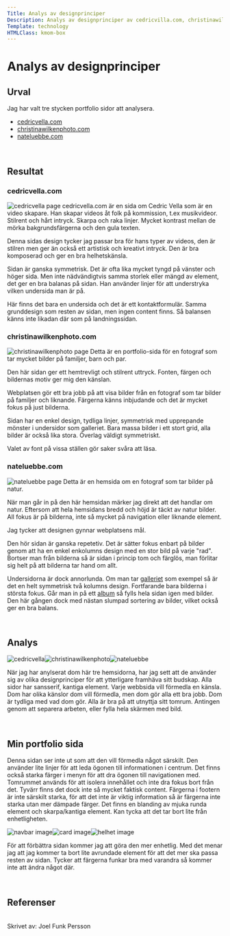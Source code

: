 ```yaml
---
Title: Analys av designprinciper
Description: Analys av designprinciper av cedricvilla.com, christinawilkenphoto.com och nateluebbe.com.
Template: technology
HTMLClass: kmom-box
---
```


Analys av designprinciper
==========================

Urval
-----------------------

Jag har valt tre stycken portfolio sidor att analysera.
- <a href="https://www.cedricvella.com">cedricvella.com</a>
- <a href="https://www.christinawilkenphoto.com/">christinawilkenphoto.com</a>
- <a href="https://www.nateluebbe.com/home">nateluebbe.com</a>

<br>

<!-- Metod
-----------------------


<br> -->

Resultat
-----------------------

### cedricvella.com
<img src="../image/cedricvella.png" alt="cedricvella page">
cedricvella.com är en sida om Cedric Vella som är en video skapare. Han skapar videos åt folk på kommission, t.ex musikvideor.
Stilrent och hårt intryck. Skarpa och raka linjer. Mycket kontrast mellan de mörka bakgrundsfärgerna och den gula texten.

Denna sidas design tycker jag passar bra för hans typer av videos, den är stilren men ger än också ett artistisk och kreativt intryck. Den är bra komposerad och ger en bra helhetskänsla.

Sidan är ganska symmetrisk. Det är ofta lika mycket tyngd på vänster och höger sida. Men inte nädvändigtvis samma storlek eller mängd av element, det ger en bra balanas på sidan. Han använder linjer för att understryka vilken undersida man är på.

Här finns det bara en undersida och det är ett kontaktformulär. Samma grunddesign som resten av sidan, men ingen content finns. Så balansen känns inte likadan där som på landningssidan.
<br>

### christinawilkenphoto.com
<img src="../image/christinawilkenphoto.png" alt="christinawilkenphoto page">
Detta är en portfolio-sida för en fotograf som tar mycket bilder på familjer, barn och par.

Den här sidan ger ett hemtrevligt och stilrent uttryck. Fonten, färgen och bildernas motiv ger mig den känslan.

Webplatsen gör ett bra jobb på att visa bilder från en fotograf som tar bilder på familjer och liknande. Färgerna känns inbjudande och det är mycket fokus på just bilderna.

Sidan har en enkel design, tydliga linjer, symmetrisk med upprepande mönster i undersidor som galleriet. Bara massa bilder i ett stort grid, alla bilder är också lika stora. Överlag väldigt symmetriskt.

Valet av font på vissa ställen gör saker svåra att läsa. 
<br>

### nateluebbe.com
<img src="../image/nateluebbe.png" alt="nateluebbe page">
Detta är en hemsida om en fotograf som tar bilder på natur.

När man går in på den här hemsidan märker jag direkt att det handlar om natur. Eftersom att hela hemsidans bredd och höjd är täckt av natur bilder.
All fokus är på bilderna, inte så mycket på navigation eller liknande element.

Jag tycker att designen gynnar webplatsens mål.

Den hör sidan är ganska repetetiv. Det är sätter fokus enbart på bilder genom att ha en enkel enkolumns design med en stor bild på varje "rad".
Bortser man från bilderna så är sidan i princip tom och färglös, man förlitar sig helt på att bilderna tar hand om allt. 

Undersidorna är dock annorlunda. Om man tar <a href="https://www.nateluebbe.com/gallery">galleriet</a> som exempel så är det en helt symmetrisk två kolumns design. Fortfarande bara bilderna i största fokus. Går man in på ett <a href="https://www.nateluebbe.com/gallery/nature">album</a> så fylls hela sidan igen med bilder. Den här gången dock med nästan slumpad sortering av bilder, vilket också ger en bra balans.

<br>

Analys
-----------------------
<img src="../image/cedricvella.png?h=150" alt="cedricvella"><img src="../image/christinawilkenphoto.png?h=150" alt="christinawilkenphoto"><img src="../image/nateluebbe.png?h=150" alt="nateluebbe">

När jag har anylserat dom här tre hemsidorna, har jag sett att de använder sig av olika designprinciper för att ytterligare framhäva sitt budskap.
Alla sidor har sansserif, kantiga element. Varje webbsida vill förmedla en känsla. Dom har olika känslor dom vill förmedla, men dom gör alla ett bra jobb. Dom är tydliga med vad dom gör.
Alla är bra på att utnyttja sitt tomrum. Antingen genom att separera arbeten, eller fylla hela skärmen med bild.

<br>

Min portfolio sida
-----------------------
Denna sidan ser inte ut som att den vill förmedla något särskilt. Den använder lite linjer för att leda ögonen till informationen i centrum. Det finns också starka färger i menyn för att dra ögonen till navigationen med. Tomrummet används för att isolera innehållet och inte dra fokus bort från det. Tyvärr finns det dock inte så mycket faktisk content.
Färgerna i footern är inte särskilt starka, för att det inte är viktig information så är färgerna inte starka utan mer dämpade färger.
Det finns en blanding av mjuka runda element och skarpa/kantiga element. Kan tycka att det tar bort lite från enhetligheten.


<img src="../image/navbar.png?w=350" alt="navbar image"><img src="../image/card.png?w=350" alt="card image"><img src="../image/helhet.png?w=350" alt="helhet image">

För att förbättra sidan kommer jag att göra den mer enhetlig. Med det menar jag att jag kommer ta bort lite avrundade element för att det mer ska passa resten av sidan.
Tycker att färgerna funkar bra med varandra så kommer inte att ändra något där.


<br>

Referenser
-----------------------


<br>
Skrivet av: Joel Funk Persson

